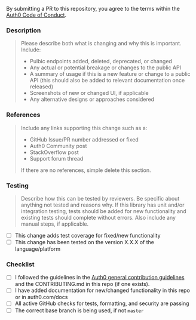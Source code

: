 By submitting a PR to this repository, you agree to the terms within the [Auth0 Code of Conduct](https://github.com/auth0/open-source-template/blob/master/CODE-OF-CONDUCT.md).

### Description

> Please describe both what is changing and why this is important. Include:
> 
> - Pulbic endpoints added, deleted, deprecated, or changed
> - Any actual or potential breakage or changes to the public API
> - A summary of usage if this is a new feature or change to a public API (this should also be added to relevant documentation once released)
> - Screenshots of new or changed UI, if applicable
> - Any alternative designs or approaches considered

### References

> Include any links supporting this change such as a:
> 
> - GitHub Issue/PR number addressed or fixed
> - Auth0 Community post
> - StackOverflow post
> - Support forum thread
>
> If there are no references, simple delete this section.

### Testing

> Describe how this can be tested by reviewers. Be specific about anything not tested and reasons why. If this library has unit and/or integration testing, tests should be added for new functionality and existing tests should complete without errors. Also include any manual steps, if applicable.

- [ ] This change adds test coverage for fixed/new functionality
- [ ] This change has been tested on the version X.X.X of the language/platform

### Checklist

- [ ] I followed the guidelines in the [Auth0 general contribution guidelines](https://github.com/auth0/open-source-template/blob/master/GENERAL-CONTRIBUTING.md) and the CONTRIBUTING.md in this repo (if one exists).
- [ ] I have added documentation for new/changed functionality in this repo or in auth0.com/docs
- [ ] All active GitHub checks for tests, formatting, and security are passing
- [ ] The correct base branch is being used, if not `master`
